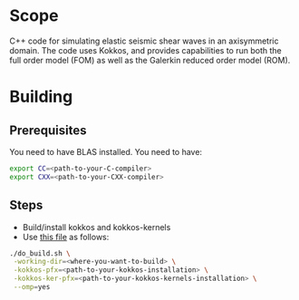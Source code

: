 
# Scope
C++ code for simulating elastic seismic shear waves in an axisymmetric domain.
The code uses Kokkos, and provides capabilities to run both 
the full order model (FOM) as well as the Galerkin reduced order model (ROM). 

# Building

## Prerequisites

You need to have BLAS installed. 
You need to have: 
```bash
export CC=<path-to-your-C-compiler>
export CXX=<path-to-your-CXX-compiler>
```

## Steps

- Build/install kokkos and kokkos-kernels 
- Use [this file](./do_build.sh) as follows: 
```bash
./do_build.sh \
 -working-dir=<where-you-want-to-build> \
 -kokkos-pfx=<path-to-your-kokkos-installation> \
 -kokkos-ker-pfx=<path-to-your-kokkos-kernels-installation> \
 --omp=yes
```



